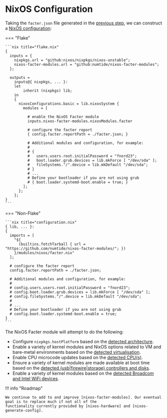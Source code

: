 # NixOS Configuration

Taking the `facter.json` file generated in the [previous step](./generate-report.md), we can construct a
[NixOS configuration]:

=== "Flake"

    ```nix title="flake.nix"
    {
      inputs = {
        nixpkgs.url = "github:nixos/nixpkgs/nixos-unstable";
        nixos-facter-modules.url = "github:numtide/nixos-facter-modules";
      };

      outputs =
        inputs@{ nixpkgs, ... }:
        let
            inherit (nixpkgs) lib;
        in
        {
          nixosConfigurations.basic = lib.nixosSystem {
            modules = [

              # enable the NixOS Facter module
              inputs.nixos-facter-modules.nixosModules.facter

              # configure the facter report
              { config.facter.reportPath = ./facter.json; }

              # Additional modules and configuration, for example:
              #
              # {
              #   users.users.root.initialPassword = "fnord23";
              #   boot.loader.grub.devices = lib.mkForce [ "/dev/sda" ];
              #   fileSystems."/".device = lib.mkDefault "/dev/sda";
              # }
              # ...
              # Define your bootloader if you are not using grub
              # { boot.loader.systemd-boot.enable = true; }
            ];
          };
        };
    }
    ```

=== "Non-Flake"

    ```nix title="configuration.nix"
    { lib, ... }:
    {
      imports = [
        "${
          (builtins.fetchTarball { url = "https://github.com/numtide/nixos-facter-modules/"; })
        }/modules/nixos/facter.nix"
      ];

      # configure the facter report
      config.facter.reportPath = ./facter.json;

      # Additional modules and configuration, for example:
      #
      # config.users.users.root.initialPassword = "fnord23";
      # config.boot.loader.grub.devices = lib.mkForce [ "/dev/sda" ];
      # config.fileSystems."/".device = lib.mkDefault "/dev/sda";
      #
      # ...
      # Define your bootloader if you are not using grub
      # config.boot.loader.systemd-boot.enable = true;
    }
    ```

The NixOS Facter module will attempt to do the following:

- Configure `nixpkgs.hostPlatform` based on the [detected architecture].
- Enable a variety of kernel modules and NixOS options related to VM and bare-metal environments based on the [detected virtualisation].
- Enable CPU microcode updates based on the [detected CPU(s)].
- Ensure a variety of kernel modules are made available at boot time based on the [detected (usb|firewire|storage) controllers and disks].
- Enable a variety of kernel modules based on the [detected Broadcom and Intel WiFi devices].

!!! info "Roadmap"

    We continue to add to and improve [nixos-facter-modules]. Our eventual goal is to replace much if not all of the
    functionality currently provided by [nixos-hardware] and [nixos-generate-config].

[NixOS configuration]: https://nixos.org/manual/nixos/stable/#sec-configuration-syntax
[detected architecture]: https://github.com/numtide/nixos-facter-modules/blob/main/modules/nixos/system.nix
[detected virtualisation]: https://github.com/numtide/nixos-facter-modules/blob/main/modules/nixos/virtualisation.nix
[detected CPU(s)]: https://github.com/numtide/nixos-facter-modules/blob/main/modules/nixos/firmware.nix
[detected (usb|firewire|storage) controllers and disks]: (https://github.com/numtide/nixos-facter-modules/blob/main/modules/nixos/boot.nix)
[detected Broadcom and Intel WiFi devices]: https://github.com/numtide/nixos-facter-modules/blob/main/modules/nixos/networking
[nixos-facter-modules]: https://github.com/numtide/nixos-facter-modules
[nixos-hardware]: https://github.com/NixOS/nixos-hardware
[nixos-generate-config]: https://github.com/NixOS/nixpkgs/blob/master/nixos/modules/installer/tools/nixos-generate-config.pl
